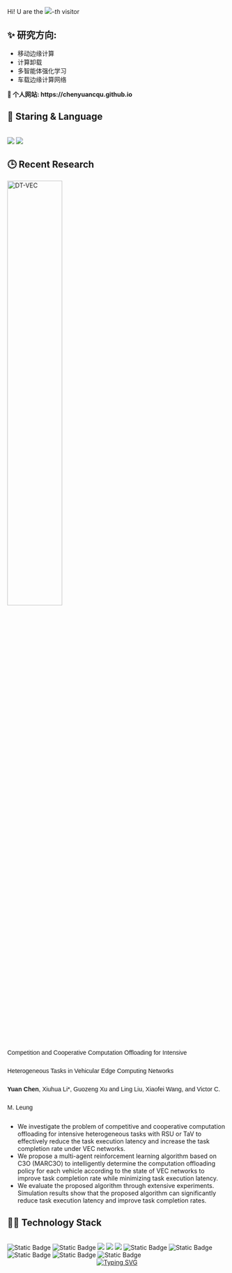 <!-- BEGIN VISITOR COUNTER 
<a href="https://github.com/chenyuancqu/chenyuancqu" target=" blank">
<img src="https://visitor-badge.laobi.icu/badge?page id=chenyuancqu.chenyuancqu" alt="visitor badge"/>
</a>-->
<!-- END VISITOR COUNTER -->
Hi! U are the [![](https://count.getloli.com/get/@:neardws)](https://count.getloli.com/)-*th* visitor
<p style="line-height: 3; font-family: 'Microsoft YaHei', sans-serif;">
  <h2> ✨  研究方向: </h2>
  <ul>
    <li>移动边缘计算</li>
    <li>计算卸载</li>
    <li>多智能体强化学习</li>
    <li>车载边缘计算网络</li>
</ul>
  <strong>🌱 个人网站: </strong>
    <a href="https://chenyuancqu.github.io" target="_blank" style="text-decoration: none; font-weight: bold; color: inherit;"> https://chenyuancqu.github.io</a>   <br>
</p>









<h2> 🌟  Staring & Language </h2>
<br>
<!--star数量-->
<div align="left">
  <img src="https://github-readme-stats.vercel.app/api?username=chenyuancqu&show_icons=true&theme=transparent" /> 
  <img src="https://github-readme-stats.vercel.app/api/top-langs/?username=chenyuancqu&layout=compact&langs_count=6&text_color=000&icon_color=fff&theme=graywhite" />
</div>


<h2> 🕒  Recent Research </h2>

<div><img src='image/system_model.jpg' alt="DT-VEC" width="50%" class="center"></div>
<br>
<p style="line-height: 3; font-family: 'Microsoft YaHei', sans-serif;">
  Competition and Cooperative Computation Offloading for Intensive Heterogeneous Tasks in Vehicular Edge Computing Networks <br>
  <strong>Yuan Chen</strong>, Xiuhua Li*, Guozeng Xu and Ling Liu, Xiaofei Wang, and Victor C. M. Leung <br>


  <ul>
    <li>We investigate the problem of competitive and cooperative computation offloading for intensive heterogeneous tasks with RSU or TaV to effectively reduce the task execution latency and increase the task completion rate under VEC networks.</li>
    <li>We propose a multi-agent reinforcement learning algorithm based on C3O (MARC3O) to intelligently determine the computation offloading policy for each vehicle according to the state of VEC networks to improve task completion rate while minimizing task execution latency.<br></li>
    <li>We evaluate the proposed algorithm through extensive experiments. Simulation results show that the proposed algorithm can significantly reduce task execution latency and improve task completion rates.<br></li>
  </ul>
</p>



<h2>🧑‍💻  Technology Stack</h2> 
<br>
<span > 
  <img alt="Static Badge" src="https://img.shields.io/badge/Vue-%2342b883?style=flat-square&logo=Vue&logoColor=%23fff"> 
  <img alt="Static Badge" src="https://img.shields.io/badge/TypeScript-%230072b3?style=flat-square&logo=TypeScript&logoColor=%23fff"> 
  <img src="https://img.shields.io/badge/-JavaScript-F7DF1E?style=flat-square&logo=javascript&logoColor=white" /> 
  <img src="https://img.shields.io/badge/-HTML5-E34F26?style=flat-square&logo=html5&logoColor=white" /> 
  <img src="https://img.shields.io/badge/-CSS3-1572B6?style=flat-square&logo=css3" /> 
  <img alt="Static Badge" src="https://img.shields.io/badge/Webpack-%230072b3?style=flat-square&logo=webpack&logoColor=%23fff"> 
  <img alt="Static Badge" src="https://img.shields.io/badge/Vite-%239a60fe?style=flat-square&logo=vite&logoColor=%23fff"> 
  <img alt="Static Badge" src="https://img.shields.io/badge/Sass-%23c66394?style=flat-square&logo=Sass&logoColor=%23fff"> 
  <img alt="Static Badge" src="https://img.shields.io/badge/Visual_Studio_Code-007ACC?style=flat-square&logo=Visual-Studio-Code&logoColor=white"> 
  <img alt="Static Badge" src="https://img.shields.io/badge/Git-F05032?style=flat-square&logo=Git&logoColor=white">  
</span>


<div align="center">
  <a href="https://blog.sunguoqi.com/">
    <img src="https://readme-typing-svg.demolab.com?font=Fira+Code&pause=1000&color=024EF7&width=435&lines=平常心&center=true&size=27" alt="Typing SVG" />
  </a>
</div>
